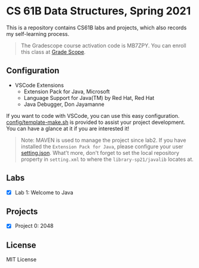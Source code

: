 # CS 61B Data Structures, Spring 2021

This is a repository contains CS61B labs and projects, which also records my self-learning process.

> The Gradescope course activation code is MB7ZPY. You can enroll this class at [Grade Scope](www.gradescope.com).

## Configuration

- VSCode Extensions
  - Extension Pack for Java, Microsoft
  - Language Support for Java(TM) by Red Hat, Red Hat
  - Java Debugger, Don Jayamanne

If you want to code with VSCode, you can use this easy configuration. [config/template-make.sh](config/template-make.sh) is provided to assist your project development. You can have a glance at it if you are interested it!

> Note: MAVEN is used to manage the project since lab2. If you have installed the `Extension Pack for Java`, please configure your user [setting.json](config/template-setting.json).  What't more, don't forget to set the local repository property in `setting.xml` to where the `library-sp21/javalib` locates at.

## Labs

- [x] Lab 1: Welcome to Java

## Projects

- [x] Project 0: 2048

## License

MIT License

